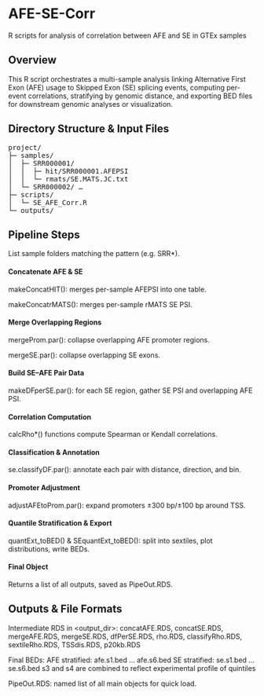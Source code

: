 # AFE-SE-Corr
R scripts for analysis of correlation between AFE and SE in GTEx samples

## Overview
This R script orchestrates a multi-sample analysis linking Alternative First Exon (AFE) usage to Skipped Exon (SE) splicing events, computing per-event correlations, stratifying by genomic distance, and exporting BED files for downstream genomic analyses or visualization.

## Directory Structure & Input Files
<pre markdown>
project/
├─ samples/
│  ├─ SRR000001/
│  │  ├─ hit/SRR000001.AFEPSI
│  │  └─ rmats/SE.MATS.JC.txt
│  └─ SRR000002/ …
├─ scripts/
│  └─ SE_AFE_Corr.R
└─ outputs/
</pre>
## Pipeline Steps
List sample folders matching the pattern (e.g. SRR*).

#### Concatenate AFE & SE

makeConcatHIT(): merges per-sample AFEPSI into one table.

makeConcatrMATS(): merges per-sample rMATS SE PSI.

#### Merge Overlapping Regions

mergeProm.par(): collapse overlapping AFE promoter regions.

mergeSE.par(): collapse overlapping SE exons.

#### Build SE–AFE Pair Data

makeDFperSE.par(): for each SE region, gather SE PSI and overlapping AFE PSI.

#### Correlation Computation

calcRho*() functions compute Spearman or Kendall correlations.

#### Classification & Annotation

se.classifyDF.par(): annotate each pair with distance, direction, and bin.

#### Promoter Adjustment

adjustAFEtoProm.par(): expand promoters ±300 bp/±100 bp around TSS.

#### Quantile Stratification & Export

quantExt_toBED() & SEquantExt_toBED(): split into sextiles, plot distributions, write BEDs.

#### Final Object

Returns a list of all outputs, saved as PipeOut.RDS.

## Outputs & File Formats
Intermediate RDS in <output_dir>:
concatAFE.RDS, concatSE.RDS, mergeAFE.RDS, mergeSE.RDS,
dfPerSE.RDS, rho.RDS, classifyRho.RDS,
sextileRho.RDS, TSSdis.RDS, p20kb.RDS

Final BEDs:
AFE stratified: afe.s1.bed … afe.s6.bed
SE stratified: se.s1.bed … se.s6.bed
s3 and s4 are combined to reflect experimental profile of quintiles

PipeOut.RDS: named list of all main objects for quick load.

